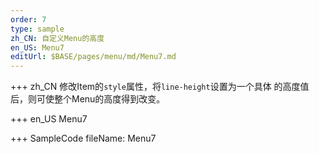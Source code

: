 ```yaml
--- 
order: 7
type: sample
zh_CN: 自定义Menu的高度
en_US: Menu7
editUrl: $BASE/pages/menu/md/Menu7.md
---
```


+++ zh_CN
修改Item的<Code>style</Code>属性，将<Code>line-height</Code>设置为一个具体
的高度值后，则可使整个Menu的高度得到改变。

+++ en_US
Menu7

+++ SampleCode
fileName: Menu7
